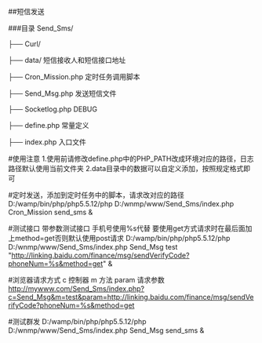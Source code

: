 ##短信发送

###目录
Send_Sms/

├── Curl/  

├── data/               短信接收人和短信接口地址

├── Cron_Mission.php    定时任务调用脚本

├── Send_Msg.php        发送短信文件

├── Socketlog.php       DEBUG

├── define.php          常量定义

├── index.php           入口文件

#使用注意
1.使用前请修改define.php中的PHP_PATH改成环境对应的路径，日志路径默认使用当前文件夹
2.data目录中的数据可以自定义添加，按照规定格式即可

#定时发送，添加到定时任务中的脚本，请求改对应的路径
D:/wamp/bin/php/php5.5.12/php D:/wnmp/www/Send_Sms/index.php Cron_Mission send_sms &


#测试接口
带参数测试接口 手机号使用%s代替 要使用get方式请求时在最后面加上method=get否则默认使用post请求
D:/wamp/bin/php/php5.5.12/php D:/wnmp/www/Send_Sms/index.php Send_Msg test "http://linking.baidu.com/finance/msg/sendVerifyCode?phoneNum=%s&method=get" &

#浏览器请求方式 c 控制器 m 方法 param 请求参数
http://mywww.com/Send_Sms/index.php?c=Send_Msg&m=test&param=http://linking.baidu.com/finance/msg/sendVerifyCode?phoneNum=%s&method=get


#测试群发
D:/wamp/bin/php/php5.5.12/php D:/wnmp/www/Send_Sms/index.php Send_Msg send_sms &